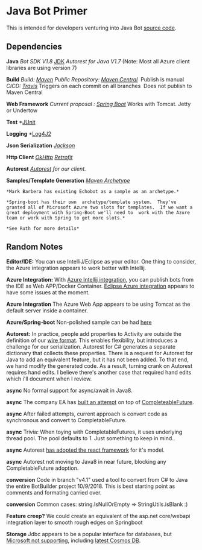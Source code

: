 # Java Bot Primer

This is intended for  developers venturing into Java Bot [source code]( https://github.com/Microsoft/botbuilder-java).

## Dependencies
**Java**
   *Bot SDK V1.8* [JDK](https://www.oracle.com/technetwork/java/javase/downloads/jdk8-downloads-2133151.html)
   *Autorest for Java V1.7* (Note: Most all Azure client libraries are using version 7)

**Build**
   *Build: [Maven](https://maven.apache.org/what-is-maven.html)*
   *Public Repository: [Maven Central](https://search.maven.org/)*
​       Publish is manual
   *CICD: [Travis](https://travis-ci.org/Microsoft/botbuilder-java)*
​       Triggers on each commit on all branches
​       Does not publish to Maven Central

**Web Framework**
   *Current proposal :  [Spring Boot](http://spring.io/projects/spring-boot)*
   Works with Tomcat. Jetty or Undertow

**Test**
   *[JUnit](https://junit.org/junit5/)

**Logging**
   *[Log4J2](https://logging.apache.org/log4j/2.x/)

**Json Serialization**
   *[Jackson](https://github.com/FasterXML/jackson)*

**Http Client**
   *[OkHttp](http://square.github.io/okhttp/)*
   *[Retrofit](https://square.github.io/retrofit/)*

**Autorest**
   *[Autorest](https://github.com/Azure/autorest-clientruntime-for-java) for our client.*

**Samples/Template Generation**
   *[Maven Archetype](https://maven.apache.org/guides/introduction/introduction-to-archetypes.html)*
   
	*Mark Barbera has existing Echobot as a sample as an archetype.*
   
	*Spring-boot has their own  archetype/template system.  They've granted all of Microsoft Azure two slots for templates.  If we want a great deployment with Spring-Boot we'll need to  work with the Azure team or work with Spring to get more slots.*
   
	*See Ruth for more details*
   

## Random Notes
   **Editor/IDE:** You can use IntelliJ/Eclipse as your editor.  One thing to consider, the Azure integration appears to work better with Intellij.

   **Azure Integration:** With [Azure Intellij integration](https://plugins.jetbrains.com/plugin/8053-azure-toolkit-for-intellij), you can publish bots from the IDE as Web APP/Docker Container.  [Eclipse Azure integration](https://docs.microsoft.com/en-us/java/azure/eclipse/azure-toolkit-for-eclipse?view=azure-java-stable) appears to have some issues at the moment.

   **Azure Integration** The Azure Web App appears to be using Tomcat as the default server inside a container.

   **Azure/Spring-boot** Non-polished sample can be had  [here](https://github.com/daveta/java_spring_bot)

   **Autorest:** In practice, people add properties to Activity are outside the definition of our  [wire format](https://github.com/Microsoft/BotBuilder/blob/master/specs/botframework-activity/botframework-activity.md).  This enables flexibility, but introduces a challenge for our serialization.  Autorest for C# generates a separate dictionary that collects these  properties.  There is a request for Autorest for Java to add an equivalent feature, but it has not been added.  To that end, we hand modify the generated code.
As a result, turning crank on Autorest requires hand edits.  I believe there's another case that required hand edits which i'll document when I review.

   **async** No formal support for async/await in Java8.

   **async** The company EA has [built an attempt](https://github.com/electronicarts/ea-async) on top of [CompleteableFuture](https://docs.oracle.com/javase/8/docs/api/java/util/concurrent/CompletableFuture.html).

   **async** After failed attempts, current approach is convert code as  synchronous and convert to CompletableFuture.

   **async** Trivia: When toying with CompletableFutures, it uses underlying thread pool.  The pool defaults to *1*.  Just something to keep in mind..

   **async** Autorest [has adopted the react framework](https://github.com/ReactiveX/RxJava) for it's model.

   **async** Autorest not moving to Java8 in near future, blocking any CompletableFuture adoption.

   **conversion** Code in branch "v4.1" used a tool to convert from C# to Java the entire BotBuilder project 10/9/2018.  This is best starting point as comments and formating carried over.

   **conversion** Common cases: string.IsNullOrEmpty => StringUtils.isBlank :)

   **Feature creep?** We could create an equivalent of the asp.net core/webapi integration layer to smooth rough edges on Springboot

   **Storage** Jdbc appears to be a popular interface for databases, but [Microsoft not supporting](https://www.oracle.com/technetwork/java/index-136695.html), including [latest Cosmos DB](https://docs.microsoft.com/en-us/azure/cosmos-db/sql-api-sdk-java).
